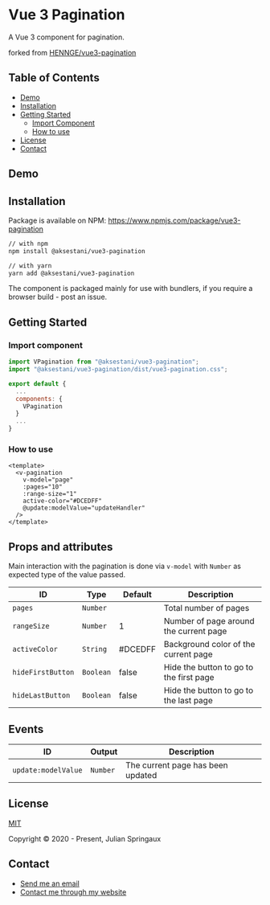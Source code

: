 # Vue 3 Pagination

A Vue 3 component for pagination.

forked from [HENNGE/vue3-pagination](https://github.com/HENNGE/vue3-pagination)


## Table of Contents

* [Demo](#demo)
* [Installation](#installation)
* [Getting Started](#getting-started)
  * [Import Component](#import-component)
  * [How to use](#how-to-use)
* [License](#license)
* [Contact](#contact)

## Demo



## Installation

Package is available on NPM: https://www.npmjs.com/package/vue3-pagination

```sh
// with npm
npm install @aksestani/vue3-pagination
```

```sh
// with yarn
yarn add @aksestani/vue3-pagination
```

The component is packaged mainly for use with bundlers, if you require a browser build - post an issue.


## Getting Started

### Import component
```js
import VPagination from "@aksestani/vue3-pagination";
import "@aksestani/vue3-pagination/dist/vue3-pagination.css";

export default {
  ...
  components: {
    VPagination
  }
  ...
}
```

### How to use
```vue
<template>
  <v-pagination
    v-model="page"
    :pages="10"
    :range-size="1"
    active-color="#DCEDFF"
    @update:modelValue="updateHandler"
  />
</template>
```

## Props and attributes
Main interaction with the pagination is done via `v-model` with `Number` as expected type of the value passed.

|ID|Type|Default|Description
|---|---|---|---|
|`pages`|`Number`||Total number of pages|
|`rangeSize`|`Number`|1|Number of page around the current page|
|`activeColor`| `String` |#DCEDFF|Background color of the current page|
|`hideFirstButton`| `Boolean` |false|Hide the button to go to the first page|
|`hideLastButton`| `Boolean` |false|Hide the button to go to the last page|


## Events
|ID|Output|Description|
|---|---|---|
|`update:modelValue`|`Number`|The current page has been updated|


## License

[MIT](https://opensource.org/licenses/MIT)

Copyright © 2020 - Present, Julian Springaux

## Contact

* [Send me an email](mailto:julian.printemps@gmail.com)
* [Contact me through my website](https://julian-printemps.web.app/)
